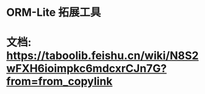 # ORM-Lite 拓展工具

# 文档: https://taboolib.feishu.cn/wiki/N8S2wFXH6ioimpkc6mdcxrCJn7G?from=from_copylink
